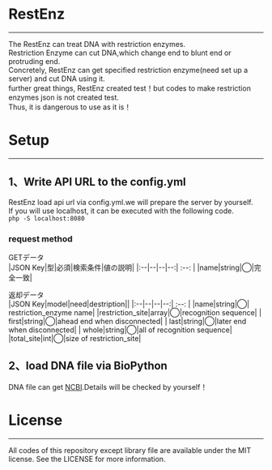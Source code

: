 RestEnz  
====  
***  
The RestEnz can treat DNA with restriction enzymes.  
Restriction Enzyme can cut DNA,which change end to blunt end or protruding end.  
Concretely, RestEnz can get specified restriction enzyme(need set up a server) and cut DNA using it.  
further great things, RestEnz created test！but codes to make restriction enzymes json is not created test.  
Thus, it is dangerous to use as it is！  
  
  
  
Setup  
====  
***  
## 1、Write API URL to the config.yml  
  
RestEnz load api url via config.yml.we will prepare the server by yourself.  
If you will use localhost, it can be executed with the following code.  
`php -S localhost:8080`  

### request method  
GETデータ  
|JSON Key|型|必須|検索条件|値の説明|
|:--|--|--|--:| :--: |
|name|string|◯|完全一致|  
  
返却データ  
|JSON Key|model|need|destription||
|:--|--|--|--:| :--: |
|name|string|◯| restriction_enzyme name|
|restriction_site|array|◯|recognition sequence|
|  first|string|◯|ahead end when disconnected|
|  last|string|◯|later end when disconnected|
|  whole|string|◯|all of recognition sequence|
|total_site|int|◯|size of restriction_site|

  
## 2、load DNA file via BioPython  
DNA file can get [NCBI](https://www.ncbi.nlm.nih.gov).Details will be checked by yourself！  
  
  
License  
=====  
***  
All codes of this repository except library file are available under the MIT license. See the LICENSE for more information.
